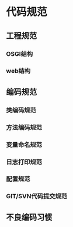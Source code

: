 #  代码规范

##  工程规范

### OSGI结构

### web结构

##  编码规范

### 类编码规范

### 方法编码规范

### 变量命名规范

### 日志打印规范

### 配置规范

### GIT/SVN代码提交规范

##  不良编码习惯